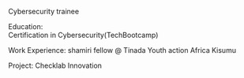 Cybersecurity trainee

Education:  
Certification in Cybersecurity(TechBootcamp)

Work Experience:
shamiri fellow @ Tinada Youth action Africa Kisumu

Project:
Checklab Innovation
